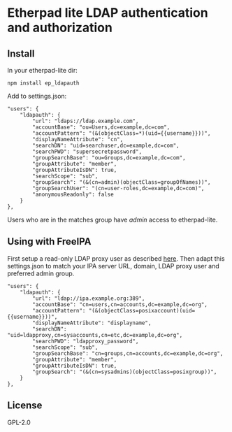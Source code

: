 # Etherpad lite LDAP authentication and authorization

## Install

In your etherpad-lite dir:

    npm install ep_ldapauth

Add to settings.json:

    "users": {
        "ldapauth": {
            "url": "ldaps://ldap.example.com",
            "accountBase": "ou=Users,dc=example,dc=com",
            "accountPattern": "(&(objectClass=*)(uid={{username}}))",
            "displayNameAttribute": "cn",
            "searchDN": "uid=searchuser,dc=example,dc=com",
            "searchPWD": "supersecretpassword",
            "groupSearchBase": "ou=Groups,dc=example,dc=com",
            "groupAttribute": "member",
            "groupAttributeIsDN": true,
            "searchScope": "sub",
            "groupSearch": "(&(cn=admin)(objectClass=groupOfNames))",
            "groupSearchUser": "(cn=user-roles,dc=example,dc=com)",
            "anonymousReadonly": false
        }
    },

Users who are in the matches group have *admin* access to
etherpad-lite.

## Using with FreeIPA

First setup a read-only LDAP proxy user as described
[here](https://www.freeipa.org/page/HowTo/LDAP). Then adapt this settings.json
to match your IPA server URL, domain, LDAP proxy user and preferred admin group.

    "users": {
        "ldapauth": {
            "url": "ldap://ipa.example.org:389",
            "accountBase": "cn=users,cn=accounts,dc=example,dc=org",
            "accountPattern": "(&(objectClass=posixaccount)(uid={{username}}))",
            "displayNameAttribute": "displayname",
            "searchDN": "uid=ldapproxy,cn=sysaccounts,cn=etc,dc=example,dc=org",
            "searchPWD": "ldapproxy_password",
            "searchScope": "sub",
            "groupSearchBase": "cn=groups,cn=accounts,dc=example,dc=org",
            "groupAttribute": "member",
            "groupAttributeIsDN": true,
            "groupSearch": "(&(cn=sysadmins)(objectClass=posixgroup))",
        }
    },

## License

GPL-2.0
